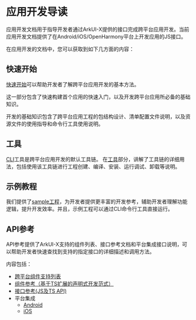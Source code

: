 # 应用开发导读

应用开发文档用于指导开发者通过ArkUI-X提供的接口完成跨平台应用开发。当前应用开发文档提供了在Android/iOS/OpenHarmony平台上开发应用的JS接口。

在应用开发的文档中，您可以获取到如下几方面的内容：

## 快速开始

[快速开始](quick-start/start-overview.md)可以帮助开发者了解跨平台应用开发的基本方法。

这一部分包含了快速构建首个应用的快速入门，以及开发跨平台应用所必备的基础知识。

开发的基础知识包含了跨平台应用工程的包结构设计、清单配置文件说明，以及资源文件的使用指导和命令行工具使用说明。

## 工具

[CLI](quick-start/start-with-ace-tools.md)工具是跨平台应用开发的默认工具链。
在[工具](https://gitee.com/arkui-x/cli/blob/master/cli/README.md)部分，讲解了工具链的详细用法，包括使用该工具链进行工程创建、编译、安装、运行调试、卸载等说明。

## 示例教程

我们提供了[sample工程](https://gitee.com/arkui-x/samples)，为开发者提供更丰富的开发参考，辅助开发者理解功能逻辑，提升开发效率。并且，示例工程可以通过CLI命令行工具直接运行。

## API参考

API参考提供了ArkUI-X支持的组件列表、接口参考文档和平台集成接口说明，可以帮助开发者快速查找到支持的指定接口的详细描述和调用方法。

内容包括：

- [跨平台组件支持列表](components/arkui-component-list.md)
- [组件参考（基于TS扩展的声明式开发范式）](https://gitee.com/openharmony/docs/blob/master/zh-cn/application-dev/reference/arkui-ts/Readme-CN.md)
- [接口参考(JS及TS API)](reference/apis/readme.md)
- 平台集成
  - [Android](reference/arkui-for-android/readme.md)
  - [iOS](reference/arkui-for-ios/readme.md)
